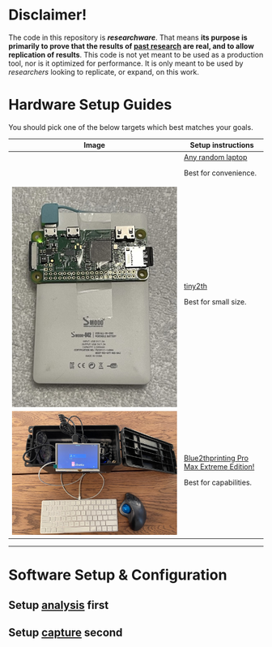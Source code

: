 # Disclaimer!

The code in this repository is ***researchware***. That means **its purpose is primarily to prove that the results of [past research](https://darkmentor.com/publication/2023-11-hardweario/) are real, and to allow replication of results**. This code is not yet meant to be used as a production tool, nor is it optimized for performance. It is only meant to be used by *researchers* looking to replicate, or expand, on this work.

# Hardware Setup Guides

You should pick one of the below targets which best matches your goals.

| Image | Setup instructions  | 
|-----|-------------|
| | [Any random laptop](./docs/laptopHW.md) <p> Best for convenience. |
| ![](./docs/img/tiny2th.jpg)| [tiny2th](./docs/minHW.md) <p> Best for small size. |
| ![](./docs/img/Blue2th_IAB9.jpeg) | [Blue2thprinting Pro Max Extreme Edition!](./docs/maxHW.md) <p> Best for capabilities. |

---

# Software Setup & Configuration

## Setup [analysis](./docs/Analysis.md) first


## Setup [capture](./docs/Capture.md) second

